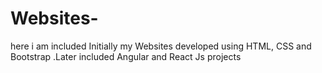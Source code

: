 # Websites-
here i am included Initially my Websites developed using HTML, CSS and Bootstrap .Later included Angular and React Js projects 
